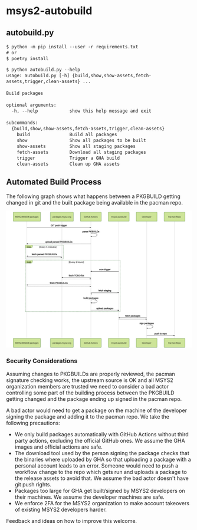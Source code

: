 # msys2-autobuild

## autobuild.py

```console
$ python -m pip install --user -r requirements.txt
# or
$ poetry install
```

```console
$ python autobuild.py --help
usage: autobuild.py [-h] {build,show,show-assets,fetch-assets,trigger,clean-assets} ...

Build packages

optional arguments:
  -h, --help            show this help message and exit

subcommands:
  {build,show,show-assets,fetch-assets,trigger,clean-assets}
    build               Build all packages
    show                Show all packages to be built
    show-assets         Show all staging packages
    fetch-assets        Download all staging packages
    trigger             Trigger a GHA build
    clean-assets        Clean up GHA assets
```

## Automated Build Process

The following graph shows what happens between a PKGBUILD getting changed in git
and the built package being available in the pacman repo.

![sequence](./docs/sequence.svg)

### Security Considerations

Assuming changes to PKGBUILDs are properly reviewed, the pacman signature
checking works, the upstream source is OK and all MSYS2 organization members are
trusted we need to consider a bad actor controlling some part of the building
process between the PKGBUILD getting changed and the package ending up signed in
the pacman repo.

A bad actor would need to get a package on the machine of the developer signing
the package and adding it to the pacman repo. We take the following precautions:

* We only build packages automatically with GitHub Actions without third party
  actions, excluding the official GitHub ones. We assume the GHA images and
  official actions are safe.
* The download tool used by the person signing the package checks that the
  binaries where uploaded by GHA so that uploading a package with a personal
  account leads to an error. Someone would need to push a workflow change to the
  repo which gets run and uploads a package to the release assets to avoid that.
  We assume the bad actor doesn't have git push rights.
* Packages too large for GHA get built/signed by MSYS2 developers on their
  machines. We assume the developer machines are safe.
* We enforce 2FA for the MSYS2 organization to make account takeovers of
  existing MSYS2 developers harder.

Feedback and ideas on how to improve this welcome.